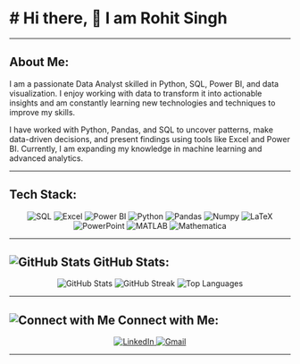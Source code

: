 # # Hi there, 👋 I am Rohit Singh

---

## About Me:

I am a passionate Data Analyst skilled in Python, SQL, Power BI, and data visualization. I enjoy working with data to transform it into actionable insights and am constantly learning new technologies and techniques to improve my skills.

I have worked with Python, Pandas, and SQL to uncover patterns, make data-driven decisions, and present findings using tools like Excel and Power BI. Currently, I am expanding my knowledge in machine learning and advanced analytics.

---

## Tech Stack:

<div align="center">
    <img src="https://img.shields.io/badge/-SQL-4479A1?style=flat-square&logo=postgresql&logoColor=white" alt="SQL"/>
    <img src="https://img.shields.io/badge/-Excel-217346?style=flat-square&logo=microsoft-excel&logoColor=white" alt="Excel"/>
    <img src="https://img.shields.io/badge/-PowerBI-F2C811?style=flat-square&logo=power-bi&logoColor=white" alt="Power BI"/>
    <img src="https://img.shields.io/badge/-Python-3776AB?style=flat-square&logo=python&logoColor=white" alt="Python"/>
    <img src="https://img.shields.io/badge/-Pandas-150458?style=flat-square&logo=pandas&logoColor=white" alt="Pandas"/>
    <img src="https://img.shields.io/badge/-Numpy-013243?style=flat-square&logo=numpy&logoColor=white" alt="Numpy"/>
    <img src="https://img.shields.io/badge/-LaTeX-008080?style=flat-square&logo=latex&logoColor=white" alt="LaTeX"/>
    <img src="https://img.shields.io/badge/-PowerPoint-B7472A?style=flat-square&logo=microsoft-powerpoint&logoColor=white" alt="PowerPoint"/>
    <img src="https://img.shields.io/badge/-MATLAB-EF3B24?style=flat-square&logo=mathworks&logoColor=white" alt="MATLAB"/>
    <img src="https://img.shields.io/badge/-Mathematica-DDAA00?style=flat-square&logo=wolfram&logoColor=white" alt="Mathematica"/>
</div>

---

## ![GitHub Stats](https://img.icons8.com/ios-filled/50/null/graph.png) GitHub Stats:

<div align="center">
    <img src="https://github-readme-stats.vercel.app/api?username=rohitrssingh&show_icons=true&theme=dark" alt="GitHub Stats"/>
    <img src="https://github-readme-streak-stats.herokuapp.com/?user=rohitrssingh&theme=dark" alt="GitHub Streak"/>
    <img src="https://github-readme-stats.vercel.app/api/top-langs/?username=rohitrssingh&layout=compact&theme=dark" alt="Top Languages"/>
</div>

---

## ![Connect with Me](https://img.icons8.com/ios-filled/50/null/linkedin.png) Connect with Me:

<div align="center">
    <a href="https://www.linkedin.com/in/rohit-singh-224a76182/" target="_blank">
        <img src="https://img.shields.io/badge/-LinkedIn-0077B5?style=flat-square&logo=linkedin&logoColor=white" alt="LinkedIn"/>
    </a>
    <a href="mailto:rohitsingh20056@gmail.com" target="_blank">
        <img src="https://img.shields.io/badge/-Gmail-D14836?style=flat-square&logo=gmail&logoColor=white" alt="Gmail"/>
    </a>
</div>

---
